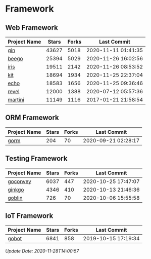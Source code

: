 # Framework

## Web Framework
| Project Name | Stars | Forks | Last Commit |
| ------------ | ----- | ----- | ----------- |
| [gin](https://github.com/gin-gonic/gin) | 43627 | 5018 | 2020-11-11 01:41:35 |
| [beego](https://github.com/astaxie/beego) | 25394 | 5029 | 2020-11-26 16:02:56 |
| [iris](https://github.com/kataras/iris) | 19511 | 2142 | 2020-11-26 08:53:52 |
| [kit](https://github.com/go-kit/kit) | 18694 | 1934 | 2020-11-25 22:37:04 |
| [echo](https://github.com/labstack/echo) | 18583 | 1656 | 2020-11-25 09:36:46 |
| [revel](https://github.com/revel/revel) | 12000 | 1388 | 2020-07-12 05:57:36 |
| [martini](https://github.com/go-martini/martini) | 11149 | 1116 | 2017-01-21 21:58:54 |

## ORM Framework
| Project Name | Stars | Forks | Last Commit |
| ------------ | ----- | ----- | ----------- |
| [gorm](https://github.com/jinzhu/gorm) | 204 | 70 | 2020-09-21 02:28:17 |

## Testing Framework
| Project Name | Stars | Forks | Last Commit |
| ------------ | ----- | ----- | ----------- |
| [goconvey](https://github.com/smartystreets/goconvey) | 6037 | 447 | 2020-10-25 17:47:07 |
| [ginkgo](https://github.com/onsi/ginkgo) | 4346 | 410 | 2020-10-13 21:46:36 |
| [goblin](https://github.com/franela/goblin) | 726 | 70 | 2020-10-06 15:55:58 |

## IoT Framework
| Project Name | Stars | Forks | Last Commit |
| ------------ | ----- | ----- | ----------- |
| [gobot](https://github.com/hybridgroup/gobot) | 6841 | 858 | 2019-10-15 17:19:34 |

*Update Date: 2020-11-28T14:00:57*